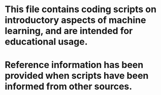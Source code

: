 # This file contains coding scripts on introductory aspects of machine learning, and are intended for educational usage.
# Reference information has been provided when scripts have been informed from other sources.
